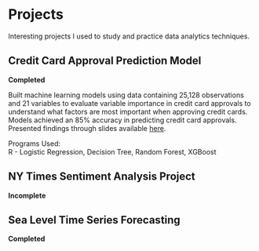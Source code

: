 # Projects
Interesting projects I used to study and practice data analytics techniques.


## Credit Card Approval Prediction Model
**Completed**  

Built machine learning models using data containing 25,128 observations and 21 variables to evaluate variable importance in credit card approvals to understand what factors are most important when approving credit cards. Models achieved an 85% accuracy in predicting credit card approvals. Presented findings through slides available [here](https://github.com/VincentiusP/Projects/blob/main/Credit%20Card%20Approval%20Prediction%20Project/Credic%20Card%20Approval%20Prediction%20Slidedeck.pdf).

Programs Used:  
R - Logistic Regression, Decision Tree, Random Forest, XGBoost

## NY Times Sentiment Analysis Project
**Incomplete**  

## Sea Level Time Series Forecasting
**Completed**  
